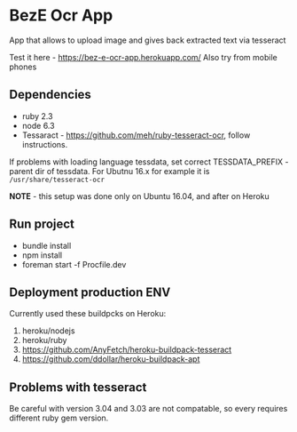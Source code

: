 BezE Ocr App
==================

App that allows to upload image and gives back extracted text via tesseract

Test it here - https://bez-e-ocr-app.herokuapp.com/
Also try from mobile phones

Dependencies
--------------------------
* ruby 2.3
* node 6.3
* Tessaract - https://github.com/meh/ruby-tesseract-ocr, follow instructions.

If problems with loading language tessdata, set correct TESSDATA_PREFIX - parent dir of tessdata.
For Ubutnu 16.x for example it is `/usr/share/tesseract-ocr`

**NOTE** - this setup was done only on Ubuntu 16.04, and after on Heroku

Run project
--------------------
* bundle install
* npm install
* foreman start -f Procfile.dev

Deployment production ENV
-------------------

Currently used these buildpcks on Heroku:

1. heroku/nodejs
2. heroku/ruby
3. https://github.com/AnyFetch/heroku-buildpack-tesseract
4. https://github.com/ddollar/heroku-buildpack-apt


Problems with tesseract
---------------------------

Be careful with version 3.04 and 3.03 are not compatable, so every requires different ruby gem version.
